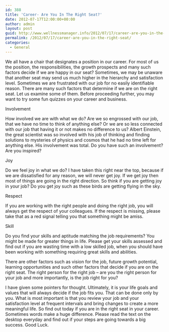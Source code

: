 ```yaml
---
id: 388
title: 'Career- Are You In The Right Seat?'
date: 2012-07-17T12:00:00+00:00
author: admin
layout: post
guid: http://www.wellnessmanager.info/2012/07/17/career-are-you-in-the-right-seat/
permalink: /2012/07/17/career-are-you-in-the-right-seat/
categories:
  - General
---
```

We all have a chair that designates a position in our career. For most of us the position, the responsibilities, the growth prospects and many such factors decide if we are happy in our seat? Sometimes, we may be unaware that another seat may send us much higher in the hierarchy and satisfaction level. Sometimes we are frustrated with our job for no easily identifiable reason. There are many such factors that determine if we are on the right seat. Let us examine some of them. Before proceeding further, you may want to try some fun quizzes on your career and business.

Involvement

How involved we are with what we do? Are we so engrossed with our job, that we have no time to think of anything else? Or we are so less connected with our job that having it or not makes no difference to us? Albert Einstein, the great scientist was so involved with his job of thinking and finding solutions to mysteries of physics and cosmos that he had no time left for anything else. His involvement was total. Do you have such an involvement? Are you inspired? 

Joy

Do we feel joy in what we do? I have taken this right near the top, because if we are dissatisfied for any reason, we will never get joy. If we get joy then most of things are going in the right direction. So think if you are getting joy in your job? Do you get joy such as these birds are getting flying in the sky. 

Respect

If you are working with the right people and doing the right job, you will always get the respect of your colleagues. If the respect is missing, please take that as a red signal telling you that something might be amiss.

Skill

Do you find your skills and aptitude matching the job requirements? You might be made for greater things in life. Please get your skills assessed and find out if you are wasting time with a low skilled job, when you should have been working with something requiring great skills and abilities.

There are other factors such as vision for the job, future growth potential, learning opportunities and such other factors that decide if you are on the right seat. The right person for the right job &#8211; are you the right person for your job and more importantly, is the job right for you?

I have given some pointers for thought. Ultimately, it is your life goals and values that will always decide if the job fits you. That can be done only by you. What is most important is that you review your job and your satisfaction level at frequent intervals and bring changes to create a more meaningful life. So find out today if you are in the right seat in your career. Sometimes words make a huge difference. Please read the text on the desktop everyday and find out if your steps are going towards a big success. Good Luck.
